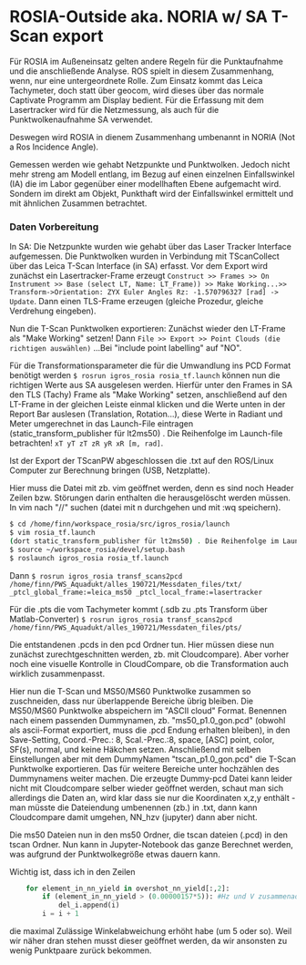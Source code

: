 # ROSIA-Outside aka. NORIA w/ SA T-Scan export

Für ROSIA im Außeneinsatz gelten andere Regeln für die Punktaufnahme und die anschließende Analyse. ROS spielt in diesem Zusammenhang, wenn, nur eine untergeordnete Rolle.
Zum Einsatz kommt das Leica Tachymeter, doch statt über geocom, wird dieses über das normale Captivate Programm am Display bedient. 
Für die Erfassung mit dem Lasertracker wird für die Netzmessung, als auch für die Punktwolkenaufnahme SA verwendet. 

Deswegen wird ROSIA in dienem Zusammenhang umbenannt in NORIA (Not a Ros Incidence Angle).

Gemessen werden wie gehabt Netzpunkte und Punktwolken. Jedoch nicht mehr streng am Modell entlang, im Bezug auf einen einzelnen Einfallswinkel (IA) die im Labor 
gegenüber einer modellhaften Ebene aufgemacht wird. Sondern im direkt am Objekt, Punkthaft wird der Einfallswinkel ermittelt und mit ähnlichen Zusammen betrachtet.

### Daten Vorbereitung

In SA: Die Netzpunkte wurden wie gehabt über das Laser Tracker Interface aufgemessen. Die Punktwolken wurden in Verbindung mit TScanCollect über das Leica T-Scan Interface (in SA) erfasst. Vor dem Export wird zunächst ein Lasertracker-Frame erzeugt `Construct >> Frames >> On Instrument >> Base (select LT, Name: LT_Frame)) >> Make Working...>> Transform->Orientation: ZYX Euler Angles Rz: -1.570796327 [rad] -> Update`. Dann einen TLS-Frame erzeugen (gleiche Prozedur, gleiche Verdrehung eingeben).

Nun die T-Scan Punktwolken exportieren: Zunächst wieder den LT-Frame als "Make Working" setzen! Dann `File >> Export >> Point Clouds (die richtigen auswählen)` ...Bei "include point labelling" auf "NO".

Für die Transformationsparameter die für die Umwandlung ins PCD Format benötigt werden `$ rosrun igros_rosia rosia_tf.launch` können nun die richtigen Werte 
aus SA ausgelesen werden. Hierfür unter den Frames in SA den TLS (Tachy) Frame als "Make Working" setzen, anschließend auf den LT-Frame in der gleichen Leiste einmal klicken und die Werte unten in der Report Bar auslesen (Translation, Rotation...), diese Werte in Radiant und Meter umgerechnet in das Launch-File eintragen 
(static_transform_publisher für lt2ms50) . Die Reihenfolge im Launch-file betrachten! `xT yT zT zR yR xR [m, rad]`.

Ist der Export der TScanPW abgeschlossen die .txt auf den ROS/Linux Computer zur Berechnung bringen (USB, Netzplatte).

Hier muss die Datei mit zb. vim geöffnet werden, denn es sind noch Header Zeilen bzw. Störungen darin enthalten die herausgelöscht werden müssen.
In vim nach "\/\/" suchen (datei mit n durchgehen und mit :wq speichern).

```bash
$ cd /home/finn/workspace_rosia/src/igros_rosia/launch
$ vim rosia_tf.launch
(dort static_transform_publisher für lt2ms50) . Die Reihenfolge im Launch-file betrachten! `xT yT zT zR yR xR [m, rad]`.
$ source ~/workspace_rosia/devel/setup.bash 
$ roslaunch igros_rosia rosia_tf.launch
```

Dann `$ rosrun igros_rosia transf_scans2pcd /home/finn/PWS_Aquadukt/alles_190721/Messdaten_files/txt/ _ptcl_global_frame:=leica_ms50 _ptcl_local_frame:=lasertracker`

Für die .pts die vom Tachymeter kommt (.sdb zu .pts Transform über Matlab-Converter) `$ rosrun igros_rosia transf_scans2pcd /home/finn/PWS_Aquadukt/alles_190721/Messdaten_files/pts/`

Die entstandenen .pcds in den pcd Ordner tun. Hier müssen diese nun zunächst zurechtgeschnitten werden, zb. mit Cloudcompare).
Aber vorher noch eine visuelle Kontrolle in CloudCompare, ob die Transformation auch wirklich zusammenpasst.

Hier nun die T-Scan und MS50/MS60 Punktwolke zusammen so zuschneiden, dass nur überlappende Bereiche übrig bleiben.
Die MS50/MS60 Punktwolke abspeichern im "ASCII cloud" Format. Benennen nach einem passenden Dummynamen, zb. "ms50_p1.0_gon.pcd" (obwohl als ascii-Format exportiert, muss die .pcd Endung erhalten bleiben), in den Save-Setting, Coord.-Prec.: 8, Scal.-Prec.:8, space, [ASC] point, color, SF(s), normal, und keine Häkchen setzen. Anschließend mit selben Einstellungen aber mit dem DummyNamen "tscan_p1.0_gon.pcd" die T-Scan Punktwolke exportieren. Das für weitere Bereiche unter hochzählen des Dummynamens weiter machen. Die erzeugte Dummy-pcd Datei kann leider nicht mit Cloudcompare selber wieder geöffnet werden, schaut man sich allerdings die Daten an, wird klar dass sie nur die Koordinaten x,z,y enthält - man müsste die Dateiendung umbenennen (zb.) in .txt, dann kann Cloudcompare damit umgehen, NN_hzv (jupyter) dann aber nicht.

Die ms50 Dateien nun in den ms50 Ordner, die tscan dateien (.pcd) in den tscan Ordner. Nun kann in Jupyter-Notebook das ganze Berechnet werden, was aufgrund der Punktwolkegröße etwas dauern kann.


Wichtig ist, dass ich in den Zeilen 
```python
    for element_in_nn_yield in overshot_nn_yield[:,2]:
        if (element_in_nn_yield > (0.00000157*5)): #Hz und V zusammenaddiert (dist) 
            del_i.append(i)
        i = i + 1
```
die maximal Zulässige Winkelabweichung erhöht habe (um 5 oder so). Weil wir näher dran stehen musst dieser geöffnet werden, da wir ansonsten zu wenig Punktpaare zurück bekommen.



